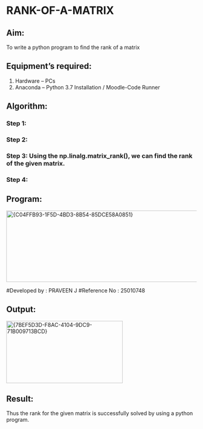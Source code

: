 # RANK-OF-A-MATRIX
## Aim:
To write a python program to find the rank of a matrix
## Equipment’s required:
1. 	Hardware – PCs
2. 	Anaconda – Python 3.7 Installation / Moodle-Code Runner
## Algorithm:
### Step 1: 
### Step 2: 
### Step 3: Using the np.linalg.matrix_rank(), we can find the rank of the given matrix.
### Step 4: 
## Program:
<img width="509" height="189" alt="{C04FFB93-1F5D-4BD3-8B54-85DCE58A0851}" src="https://github.com/user-attachments/assets/2ddac143-81cb-422c-a501-38a35f29f9bd" />

#Developed by : PRAVEEN J 
#Reference No : 25010748
## Output:
<img width="308" height="165" alt="{7BEF5D3D-F8AC-4104-9DC9-71B009713BCD}" src="https://github.com/user-attachments/assets/80d120c9-3adb-46d2-b5d0-69e9d10d135c" />

## Result:
Thus the rank for the given matrix is successfully solved by  using a python program.

